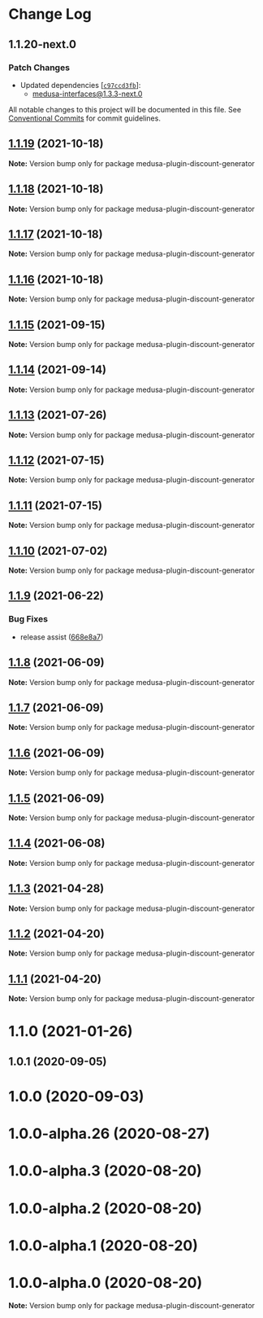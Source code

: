 # Change Log

## 1.1.20-next.0

### Patch Changes

- Updated dependencies [[`c97ccd3fb`](https://github.com/medusajs/medusa/commit/c97ccd3fb5dbe796b0e4fbf37def5bb6e8201557)]:
  - medusa-interfaces@1.3.3-next.0

All notable changes to this project will be documented in this file.
See [Conventional Commits](https://conventionalcommits.org) for commit guidelines.

## [1.1.19](https://github.com/medusajs/medusa/compare/medusa-plugin-discount-generator@1.1.18...medusa-plugin-discount-generator@1.1.19) (2021-10-18)

**Note:** Version bump only for package medusa-plugin-discount-generator

## [1.1.18](https://github.com/medusajs/medusa/compare/medusa-plugin-discount-generator@1.1.17...medusa-plugin-discount-generator@1.1.18) (2021-10-18)

**Note:** Version bump only for package medusa-plugin-discount-generator

## [1.1.17](https://github.com/medusajs/medusa/compare/medusa-plugin-discount-generator@1.1.15...medusa-plugin-discount-generator@1.1.17) (2021-10-18)

**Note:** Version bump only for package medusa-plugin-discount-generator

## [1.1.16](https://github.com/medusajs/medusa/compare/medusa-plugin-discount-generator@1.1.15...medusa-plugin-discount-generator@1.1.16) (2021-10-18)

**Note:** Version bump only for package medusa-plugin-discount-generator

## [1.1.15](https://github.com/medusajs/medusa/compare/medusa-plugin-discount-generator@1.1.14...medusa-plugin-discount-generator@1.1.15) (2021-09-15)

**Note:** Version bump only for package medusa-plugin-discount-generator

## [1.1.14](https://github.com/medusajs/medusa/compare/medusa-plugin-discount-generator@1.1.13...medusa-plugin-discount-generator@1.1.14) (2021-09-14)

**Note:** Version bump only for package medusa-plugin-discount-generator

## [1.1.13](https://github.com/medusajs/medusa/compare/medusa-plugin-discount-generator@1.1.12...medusa-plugin-discount-generator@1.1.13) (2021-07-26)

**Note:** Version bump only for package medusa-plugin-discount-generator

## [1.1.12](https://github.com/medusajs/medusa/compare/medusa-plugin-discount-generator@1.1.10...medusa-plugin-discount-generator@1.1.12) (2021-07-15)

**Note:** Version bump only for package medusa-plugin-discount-generator

## [1.1.11](https://github.com/medusajs/medusa/compare/medusa-plugin-discount-generator@1.1.10...medusa-plugin-discount-generator@1.1.11) (2021-07-15)

**Note:** Version bump only for package medusa-plugin-discount-generator

## [1.1.10](https://github.com/medusajs/medusa/compare/medusa-plugin-discount-generator@1.1.9...medusa-plugin-discount-generator@1.1.10) (2021-07-02)

**Note:** Version bump only for package medusa-plugin-discount-generator

## [1.1.9](https://github.com/medusajs/medusa/compare/medusa-plugin-discount-generator@1.1.8...medusa-plugin-discount-generator@1.1.9) (2021-06-22)

### Bug Fixes

- release assist ([668e8a7](https://github.com/medusajs/medusa/commit/668e8a740200847fc2a41c91d2979097f1392532))

## [1.1.8](https://github.com/medusajs/medusa/compare/medusa-plugin-discount-generator@1.1.7...medusa-plugin-discount-generator@1.1.8) (2021-06-09)

**Note:** Version bump only for package medusa-plugin-discount-generator

## [1.1.7](https://github.com/medusajs/medusa/compare/medusa-plugin-discount-generator@1.1.6...medusa-plugin-discount-generator@1.1.7) (2021-06-09)

**Note:** Version bump only for package medusa-plugin-discount-generator

## [1.1.6](https://github.com/medusajs/medusa/compare/medusa-plugin-discount-generator@1.1.5...medusa-plugin-discount-generator@1.1.6) (2021-06-09)

**Note:** Version bump only for package medusa-plugin-discount-generator

## [1.1.5](https://github.com/medusajs/medusa/compare/medusa-plugin-discount-generator@1.1.4...medusa-plugin-discount-generator@1.1.5) (2021-06-09)

**Note:** Version bump only for package medusa-plugin-discount-generator

## [1.1.4](https://github.com/medusajs/medusa/compare/medusa-plugin-discount-generator@1.1.3...medusa-plugin-discount-generator@1.1.4) (2021-06-08)

**Note:** Version bump only for package medusa-plugin-discount-generator

## [1.1.3](https://github.com/medusajs/medusa/compare/medusa-plugin-discount-generator@1.1.0...medusa-plugin-discount-generator@1.1.3) (2021-04-28)

**Note:** Version bump only for package medusa-plugin-discount-generator

## [1.1.2](https://github.com/medusajs/medusa/compare/medusa-plugin-discount-generator@1.1.1...medusa-plugin-discount-generator@1.1.2) (2021-04-20)

**Note:** Version bump only for package medusa-plugin-discount-generator

## [1.1.1](https://github.com/medusajs/medusa/compare/medusa-plugin-discount-generator@1.1.0...medusa-plugin-discount-generator@1.1.1) (2021-04-20)

**Note:** Version bump only for package medusa-plugin-discount-generator

# 1.1.0 (2021-01-26)

## 1.0.1 (2020-09-05)

# 1.0.0 (2020-09-03)

# 1.0.0-alpha.26 (2020-08-27)

# 1.0.0-alpha.3 (2020-08-20)

# 1.0.0-alpha.2 (2020-08-20)

# 1.0.0-alpha.1 (2020-08-20)

# 1.0.0-alpha.0 (2020-08-20)

**Note:** Version bump only for package medusa-plugin-discount-generator
